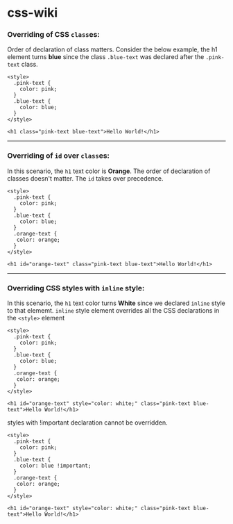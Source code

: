 # css-wiki

### Overriding of CSS `class`es: 

Order of declaration of class matters. Consider the below example, the h1 element turns **blue** since the class `.blue-text` was declared after the `.pink-text` class. 

```
<style>
  .pink-text {
    color: pink;
  }
  .blue-text {
    color: blue;
  }
</style>

<h1 class="pink-text blue-text">Hello World!</h1>
```

***

### Overriding of `id` over `class`es: 
In this scenario, the `h1` text color is **Orange**. The order of declaration of classes doesn't matter. The `id` takes over precedence. 

```
<style>
  .pink-text {
    color: pink;
  }
  .blue-text {
    color: blue;
  }
  .orange-text {
   color: orange;
  }
</style>

<h1 id="orange-text" class="pink-text blue-text">Hello World!</h1>
```

***

### Overriding CSS styles with `inline` style: 
In this scenario, the `h1` text color turns **White** since we declared `inline` style to that elememt. `inline` style element overrides all the CSS declarations in the `<style>` element

```
<style>
  .pink-text {
    color: pink;
  }
  .blue-text {
    color: blue;
  }
  .orange-text {
   color: orange;
  }
</style>

<h1 id="orange-text" style="color: white;" class="pink-text blue-text">Hello World!</h1>
```

styles with !important declaration cannot be overridden. 

```
<style>
  .pink-text {
    color: pink;
  }
  .blue-text {
    color: blue !important;
  }
  .orange-text {
   color: orange;
  }
</style>

<h1 id="orange-text" style="color: white;" class="pink-text blue-text">Hello World!</h1>
```
